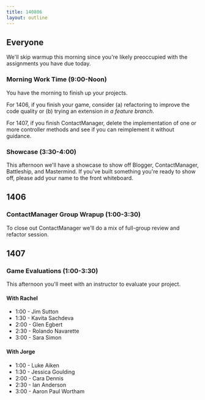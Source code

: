 ```yaml
---
title: 140806
layout: outline
---
```


## Everyone

We'll skip warmup this morning since you're likely
preoccupied with the assignments you have due today.

### Morning Work Time (9:00-Noon)

You have the morning to finish up your projects.

For 1406, if you finish your game, consider (a)
refactoring to improve the code quality or (b) trying
an extension *in a feature branch*.

For 1407, if you finish ContactManager, delete the
implementation of one or more controller methods and
see if you can reimplement it without guidance.

### Showcase (3:30-4:00)

This afternoon we'll have a showcase to show off Blogger,
ContactManager, Battleship, and Mastermind. If you've
built something you're ready to show off, please add your
name to the front whiteboard.

## 1406

### ContactManager Group Wrapup (1:00-3:30)

To close out ContactManager we'll do a mix of full-group review
and refactor session.

## 1407

### Game Evaluations (1:00-3:30)

This afternoon you'll meet with an instructor to evaluate
your project.

#### With Rachel

* 1:00 - Jim Sutton
* 1:30 - Kavita Sachdeva
* 2:00 - Glen Egbert
* 2:30 - Rolando Navarette
* 3:00 - Sara Simon

#### With Jorge

* 1:00 - Luke Aiken
* 1:30 - Jessica Goulding
* 2:00 - Cara Dennis
* 2:30 - Ian Anderson
* 3:00 - Aaron Paul Wortham
